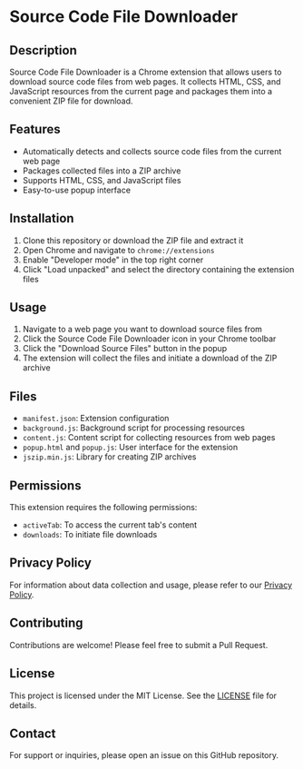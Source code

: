 # Source Code File Downloader

## Description
Source Code File Downloader is a Chrome extension that allows users to download source code files from web pages. It collects HTML, CSS, and JavaScript resources from the current page and packages them into a convenient ZIP file for download.

## Features
- Automatically detects and collects source code files from the current web page
- Packages collected files into a ZIP archive
- Supports HTML, CSS, and JavaScript files
- Easy-to-use popup interface

## Installation
1. Clone this repository or download the ZIP file and extract it
2. Open Chrome and navigate to `chrome://extensions`
3. Enable "Developer mode" in the top right corner
4. Click "Load unpacked" and select the directory containing the extension files

## Usage
1. Navigate to a web page you want to download source files from
2. Click the Source Code File Downloader icon in your Chrome toolbar
3. Click the "Download Source Files" button in the popup
4. The extension will collect the files and initiate a download of the ZIP archive

## Files
- `manifest.json`: Extension configuration
- `background.js`: Background script for processing resources
- `content.js`: Content script for collecting resources from web pages
- `popup.html` and `popup.js`: User interface for the extension
- `jszip.min.js`: Library for creating ZIP archives

## Permissions
This extension requires the following permissions:
- `activeTab`: To access the current tab's content
- `downloads`: To initiate file downloads

## Privacy Policy
For information about data collection and usage, please refer to our [Privacy Policy](privacy-policy.md).

## Contributing
Contributions are welcome! Please feel free to submit a Pull Request.

## License
This project is licensed under the MIT License. See the [LICENSE](LICENSE) file for details.

## Contact
For support or inquiries, please open an issue on this GitHub repository.